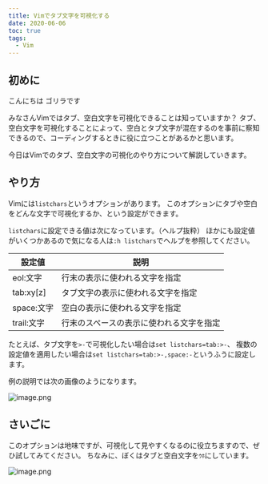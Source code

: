 ```yaml
---
title: Vimでタブ文字を可視化する
date: 2020-06-06
toc: true
tags: 
  - Vim
---
```


## 初めに
こんにちは
ゴリラです

みなさんVimではタブ、空白文字を可視化できることは知っていますか？
タブ、空白文字を可視化することによって、空白とタブ文字が混在するのを事前に察知できるので、コーディングするときに役に立つことがあるかと思います。

今日はVimでのタブ、空白文字の可視化のやり方について解説していきます。

## やり方
Vimには`listchars`というオプションがあります。
このオプションにタブや空白をどんな文字で可視化するか、という設定ができます。

`listchars`に設定できる値は次になっています。（ヘルプ抜粋）
ほかにも設定値がいくつかあるので気になる人は`:h listchars`でヘルプを参照してください。

| 設定値     | 説明                                     |
|------------|------------------------------------------|
| eol:文字   | 行末の表示に使われる文字を指定           |
| tab:xy[z]  | タブ文字の表示に使われる文字を指定       |
| space:文字 | 空白の表示に使われる文字を指定           |
| trail:文字 | 行末のスペースの表示に使われる文字を指定 |

たとえば、タブ文字を`>-`で可視化したい場合は`set listchars=tab:>-`、
複数の設定値を適用したい場合は`set listchars=tab:>-,space:-`というふうに設定します。

例の説明では次の画像のようになります。

![image.png](https://qiita-image-store.s3.ap-northeast-1.amazonaws.com/0/66178/dec5832f-c5ec-64a3-ca14-78bb0f6704ef.png)

## さいごに
このオプションは地味ですが、可視化して見やすくなるのに役立ちますので、ぜひ試してみてください。
ちなみに、ぼくはタブと空白文字を`ｳﾎ`にしています。

![image.png](https://qiita-image-store.s3.ap-northeast-1.amazonaws.com/0/66178/eea9cadc-d404-d6b2-5528-03836ef72e1d.png)
